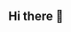 ## Hi there 👋

<!--
**noura2004warja/noura2004warja** is a ✨ _special_ ✨ repository because its `README.md` (this file) appears on your GitHub profile.

Here are some ideas to get you started:

- 🔭 I'm a data analyst junior 
- 🌱 I’m willing to do a new project to forge my skills and develop it 
- 📫 How to reach me: ywarja50@gmail.com
- 😄 Pronouns: she/her 
-->
